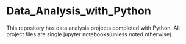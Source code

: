 # Data_Analysis_with_Python
This repository has data analysis projects completed with Python. All project files are single jupyter notebooks(unless noted otherwise).
